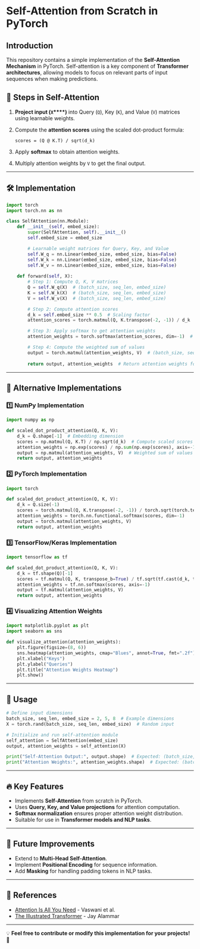 # Self-Attention from Scratch in PyTorch

## Introduction

This repository contains a simple implementation of the **Self-Attention Mechanism** in PyTorch. Self-attention is a key component of **Transformer architectures**, allowing models to focus on relevant parts of input sequences when making predictions.

## 📌 Steps in Self-Attention

1. **Project input (********`X`********\*\*\*\*)** into Query (`Q`), Key (`K`), and Value (`V`) matrices using learnable weights.

2. Compute the **attention scores** using the scaled dot-product formula:

   ```
   scores = (Q @ K.T) / sqrt(d_k)
   ```

3. Apply **softmax** to obtain attention weights.

4. Multiply attention weights by `V` to get the final output.

---

## 🛠 Implementation

```python
import torch
import torch.nn as nn

class SelfAttention(nn.Module):
    def __init__(self, embed_size):
        super(SelfAttention, self).__init__()
        self.embed_size = embed_size

        # Learnable weight matrices for Query, Key, and Value
        self.W_q = nn.Linear(embed_size, embed_size, bias=False)
        self.W_k = nn.Linear(embed_size, embed_size, bias=False)
        self.W_v = nn.Linear(embed_size, embed_size, bias=False)
        
    def forward(self, X):
        # Step 1: Compute Q, K, V matrices
        Q = self.W_q(X)  # (batch_size, seq_len, embed_size)
        K = self.W_k(X)  # (batch_size, seq_len, embed_size)
        V = self.W_v(X)  # (batch_size, seq_len, embed_size)

        # Step 2: Compute attention scores
        d_k = self.embed_size ** 0.5  # Scaling factor
        attention_scores = torch.matmul(Q, K.transpose(-2, -1)) / d_k  # (batch_size, seq_len, seq_len)

        # Step 3: Apply softmax to get attention weights
        attention_weights = torch.softmax(attention_scores, dim=-1)  # (batch_size, seq_len, seq_len)

        # Step 4: Compute the weighted sum of values
        output = torch.matmul(attention_weights, V)  # (batch_size, seq_len, embed_size)
        
        return output, attention_weights  # Return attention weights for visualization
```

---

## 🔧 Alternative Implementations

### **1️⃣ NumPy Implementation**

```python
import numpy as np

def scaled_dot_product_attention(Q, K, V):
    d_k = Q.shape[-1]  # Embedding dimension
    scores = np.matmul(Q, K.T) / np.sqrt(d_k)  # Compute scaled scores
    attention_weights = np.exp(scores) / np.sum(np.exp(scores), axis=-1, keepdims=True)  # Softmax
    output = np.matmul(attention_weights, V)  # Weighted sum of values
    return output, attention_weights
```

### **2️⃣ PyTorch Implementation**

```python
import torch

def scaled_dot_product_attention(Q, K, V):
    d_k = Q.size(-1)
    scores = torch.matmul(Q, K.transpose(-2, -1)) / torch.sqrt(torch.tensor(d_k, dtype=torch.float32))
    attention_weights = torch.nn.functional.softmax(scores, dim=-1)
    output = torch.matmul(attention_weights, V)
    return output, attention_weights
```

### **3️⃣ TensorFlow/Keras Implementation**

```python
import tensorflow as tf

def scaled_dot_product_attention(Q, K, V):
    d_k = tf.shape(Q)[-1]
    scores = tf.matmul(Q, K, transpose_b=True) / tf.sqrt(tf.cast(d_k, tf.float32))
    attention_weights = tf.nn.softmax(scores, axis=-1)
    output = tf.matmul(attention_weights, V)
    return output, attention_weights
```

### **4️⃣ Visualizing Attention Weights**

```python
import matplotlib.pyplot as plt
import seaborn as sns

def visualize_attention(attention_weights):
    plt.figure(figsize=(8, 6))
    sns.heatmap(attention_weights, cmap="Blues", annot=True, fmt=".2f")
    plt.xlabel("Keys")
    plt.ylabel("Queries")
    plt.title("Attention Weights Heatmap")
    plt.show()
```

---

## 🔧 Usage

```python
# Define input dimensions
batch_size, seq_len, embed_size = 2, 5, 8  # Example dimensions
X = torch.rand(batch_size, seq_len, embed_size)  # Random input

# Initialize and run self-attention module
self_attention = SelfAttention(embed_size)
output, attention_weights = self_attention(X)

print("Self-Attention Output:", output.shape)  # Expected: (batch_size, seq_len, embed_size)
print("Attention Weights:", attention_weights.shape)  # Expected: (batch_size, seq_len, seq_len)
```

---

## 🔥 Key Features

- Implements **Self-Attention** from scratch in PyTorch.
- Uses **Query, Key, and Value projections** for attention computation.
- **Softmax normalization** ensures proper attention weight distribution.
- Suitable for use in **Transformer models and NLP tasks**.

---

## 🚀 Future Improvements

- Extend to **Multi-Head Self-Attention**.
- Implement **Positional Encoding** for sequence information.
- Add **Masking** for handling padding tokens in NLP tasks.

---

## 📜 References

- [Attention Is All You Need](https://arxiv.org/abs/1706.03762) - Vaswani et al.
- [The Illustrated Transformer](https://jalammar.github.io/illustrated-transformer/) - Jay Alammar

---

💡 **Feel free to contribute or modify this implementation for your projects!** 🚀

